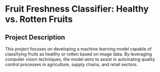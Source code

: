 # Fruit Freshness Classifier: Healthy vs. Rotten Fruits
## Project Description
This project focuses on developing a machine learning model capable of classifying fruits as healthy or rotten based on image data. By leveraging computer vision techniques, the model aims to assist in automating quality control processes in agriculture, supply chains, and retail sectors.
